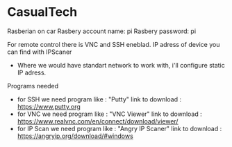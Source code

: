 # CasualTech

Rasberian on car
Rasbery account name: pi
Rasbery password:     pi

For remote control there is VNC and SSH eneblad.
IP adress of device you can find with IPScaner
 - Where we would have standart network to work with, i'll configure static IP adress.





Programs needed
 - for SSH we need program like :     "Putty"                  link to download : https://www.putty.org
 - for VNC we need program like :     "VNC Viewer"             link to download : https://www.realvnc.com/en/connect/download/viewer/
 - for IP Scan we need program like : "Angry IP Scaner"        link to download : https://angryip.org/download/#windows
